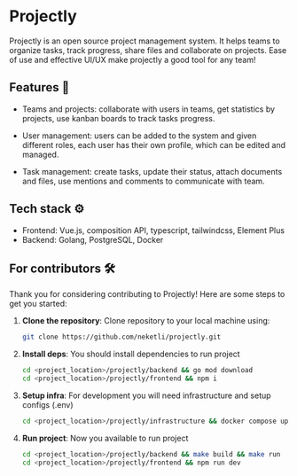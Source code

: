 # Projectly

Projectly is an open source project management system. It helps teams to organize tasks, track progress, share files and collaborate on projects. Ease of use and effective UI/UX make projectly a good tool for any team!

## Features 🚀

- Teams and projects: collaborate with users in teams, get statistics by projects, use kanban boards to track tasks progress.

- User management: users can be added to the system and given different roles, each user has their own profile, which can be edited and managed.

- Task management: create tasks, update their status, attach documents and files, use mentions and comments to communicate with team.

## Tech stack ⚙️

- Frontend: Vue.js, composition API, typescript, tailwindcss, Element Plus
- Backend: Golang, PostgreSQL, Docker

## For contributors 🛠️

Thank you for considering contributing to Projectly! Here are some steps to get you started:

1. **Clone the repository**: Clone repository to your local machine using:

    ```bash
    git clone https://github.com/neketli/projectly.git
    ```

2. **Install deps**: You should install dependencies to run project

    ```bash
    cd <project_location>/projectly/backend && go mod download
    cd <project_location>/projectly/frontend && npm i
    ```

3. **Setup infra**: For development you will need infrastructure and setup configs (.env)

    ```bash
    cd <project_location>/projectly/infrastructure && docker compose up
    ```

4. **Run project**: Now you available to run project

    ```bash
    cd <project_location>/projectly/backend && make build && make run
    cd <project_location>/projectly/frontend && npm run dev
    ```
